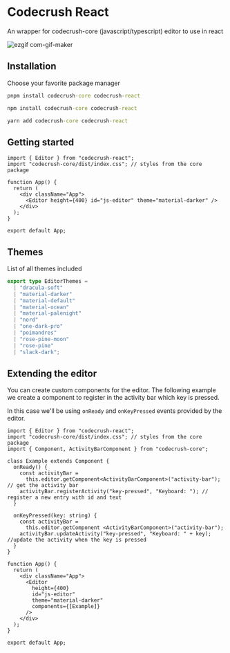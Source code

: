 # Codecrush React

An wrapper for codecrush-core (javascript/typescript) editor to use in react

![ezgif com-gif-maker](https://user-images.githubusercontent.com/73492768/215186329-b69749f6-f83a-431b-bce1-3d34e2a40b92.gif)

## Installation

Choose your favorite package manager

```cmd
pnpm install codecrush-core codecrush-react
```

```cmd
npm install codecrush-core codecrush-react
```

```cmd
yarn add codecrush-core codecrush-react
```

## Getting started

```tsx
import { Editor } from "codecrush-react";
import "codecrush-core/dist/index.css"; // styles from the core package

function App() {
  return (
    <div className="App">
      <Editor height={400} id="js-editor" theme="material-darker" />
    </div>
  );
}

export default App;
```

## Themes

List of all themes included

```ts
export type EditorThemes =
  | "dracula-soft"
  | "material-darker"
  | "material-default"
  | "material-ocean"
  | "material-palenight"
  | "nord"
  | "one-dark-pro"
  | "poimandres"
  | "rose-pine-moon"
  | "rose-pine"
  | "slack-dark";
```

## Extending the editor

You can create custom components for the editor.
The following example we create a component to register in the activity bar which key is pressed.

In this case we'll be using `onReady` and `onKeyPressed` events provided by the editor.

```tsx
import { Editor } from "codecrush-react";
import "codecrush-core/dist/index.css"; // styles from the core package
import { Component, ActivityBarComponent } from "codecrush-core";

class Example extends Component {
  onReady() {
    const activityBar =
      this.editor.getComponent<ActivityBarComponent>("activity-bar"); // get the activity bar
    activityBar.registerActivity("key-pressed", "Keyboard: "); // register a new entry with id and text
  }

  onKeyPressed(key: string) {
    const activityBar =
      this.editor.getComponent <ActivityBarComponent>("activity-bar");
    activityBar.updateActivity("key-pressed", "Keyboard: " + key); //update the activity when the key is pressed
  }
}

function App() {
  return (
    <div className="App">
      <Editor
        height={400}
        id="js-editor"
        theme="material-darker"
        components={[Example]}
      />
    </div>
  );
}

export default App;
```
